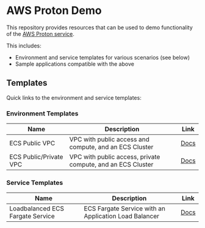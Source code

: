 # AWS Proton Demo

This repository provides resources that can be used to demo functionality of the [AWS Proton service](https://aws.amazon.com/proton/).

This includes:
- Environment and service templates for various scenarios (see below)
- Sample applications compatible with the above

## Templates

Quick links to the environment and service templates:

### Environment Templates

| Name | Description | Link |
|------|-------------|------|
| ECS Public VPC | VPC with public access and compute, and an ECS Cluster | [Docs](/templates/environment/ecs-public-vpc/README.md) |
| ECS Public/Private VPC | VPC with public access, private compute, and an ECS Cluster | [Docs](/templates/environment/ecs-public-private-vpc/README.md) |

### Service Templates

| Name | Description | Link |
|------|-------------|------|
| Loadbalanced ECS Fargate Service | ECS Fargate Service with an Application Load Balancer | [Docs](/templates/service/ecs-fargate-loadbalanced/README.md) |